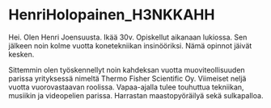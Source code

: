# HenriHolopainen_H3NKKAHH
Hei. Olen Henri Joensuusta. 
Ikää 30v. Opiskellut aikanaan lukiossa. Sen jälkeen noin kolme vuotta konetekniikan insinööriksi. Nämä opinnot jäivät kesken.

Sittemmin olen työskennellyt noin kahdeksan vuotta muoviteollisuuden parissa yrityksessä nimeltä Thermo Fisher Scientific Oy. Viimeiset neljä vuotta vuorovastaavan roolissa.
Vapaa-ajalla tulee touhuttua tekniikan, musiikin ja videopelien parissa. Harrastan maastopyöräilyä sekä sulkapalloa.
